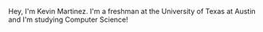 Hey, I'm Kevin Martinez. I'm a freshman at the University of Texas at Austin
and I'm studying Computer Science!
